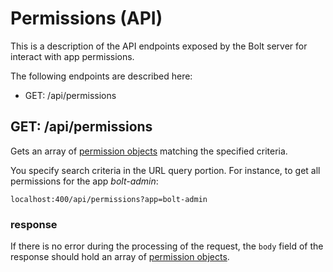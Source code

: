 # Permissions \(API\)

This is a description of the API endpoints exposed by the Bolt server for interact with app permissions.

The following endpoints are described here:

* GET: /api/permissions

## GET: /api/permissions

Gets an array of [permission objects](/permission-object.md) matching the specified criteria.

You specify search criteria in the URL query portion. For instance, to get all permissions for the app _bolt-admin_:

`localhost:400/api/permissions?app=bolt-admin`

### response

If there is no error during the processing of the request, the `body` field of the response should hold an array of [permission objects](/permission-object.md).


